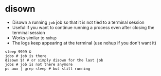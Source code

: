 # disown

- Disown a running `job` job so that it is not tied to a terminal session
- Useful if you want to continue running a process even after closing the terminal session
- Works similar to `nohup`
- The logs keep appearing at the terminal (use nohup if you don't want it)

```shell
sleep 9999 &
jobs # job is there
disown $! # or simply disown for the last job
jobs # job is not there anymore
ps aux | grep sleep # but still running
```
